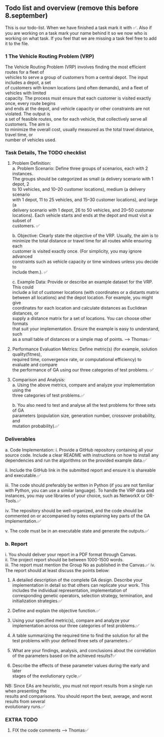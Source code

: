 ## Todo list and overview (remove this before 8.september)

This is our todo-list. When we have finished a task mark it with ✅. Also if you are working on a task mark your name behind it so we now who is working on what task. If you feel that we are missing a task feel free to add it to the file.

### 1 The Vehicle Routing Problem (VRP)

The Vehicle Routing Problem (VRP) involves finding the most efficient routes for a fleet of  
vehicles to serve a group of customers from a central depot. The input includes a depot, a set  
of customers with known locations (and often demands), and a fleet of vehicles with limited  
capacity. The process must ensure that each customer is visited exactly once, every route begins  
and ends at the depot, and vehicle capacity or other constraints are not violated. The output is  
a set of feasible routes, one for each vehicle, that collectively serve all customers. The aim is  
to minimize the overall cost, usually measured as the total travel distance, travel time, or  
number of vehicles used.

### Task Details, The TODO checklist

1.  Problem Definition:  
    a. Problem Scenario: Define three groups of scenarios, each with 2 instances.  
    The groups should be categorized as small (a delivery scenario with 1 depot, 2  
    to 10 vehicles, and 10–20 customer locations), medium (a delivery scenario  
    with 1 depot, 11 to 25 vehicles, and 15–30 customer locations), and large (a  
    delivery scenario with 1 depot, 26 to 50 vehicles, and 20–50 customer  
    locations). Each vehicle starts and ends at the depot and must visit a subset of  
    customers. ✅

    b. Objective: Clearly state the objective of the VRP. Usually, the aim is to  
    minimize the total distance or travel time for all routes while ensuring each  
    customer is visited exactly once. (For simplicity, you may ignore advanced  
    constraints such as vehicle capacity or time windows unless you decide to  
    include them.). ✅

    c. Example Data: Provide or describe an example dataset for the VRP. This could  
    include a list of customer locations (with coordinates or a distants matrix  
    between all locations) and the depot location. For example, you might give  
    coordinates for each location and calculate distances as Euclidean distances, or  
    supply a distance matrix for a set of locations. You can choose other formats  
    that suit your implementation. Ensure the example is easy to understand, such  
    as a small table of distances or a simple map of points. --> Thomas✅

1.  Performance Evaluation Metrics: Define metric(s) (for example, solution quality(fitnes),  
    required time, convergence rate, or computational efficiency) to evaluate and compare  
    the performance of GA using our three categories of test problems. ✅

1.  Comparison and Analysis:  
    a. Using the above metrics, compare and analyze your implementation using the  
    three categories of test problems.✅

    b. You also need to test and analyse all the test problems for three sets of GA  
    parameters (population size, generation number, crossover probability, and  
    mutation probability).✅

### Deliverables

a. Code Implementation:
i. Provide a GitHub repository containing all your source code. Include a clear
README with instructions on how to install any dependencies and run the
algorithms on the provided example data.✅

ii. Include the GitHub link in the submitted report and ensure it is shareable and
executable.✅

iii. The code should preferably be written in Python (if you are not familiar with
Python, you can use a similar language). To handle the VRP data and instances,
you may use libraries of your choice, such as NetworkX or OR-Tools.✅

iv. The repository should be well-organized, and the code should be commented on
or accompanied by notes explaining key parts of the GA implementation.✅

v. The code must be in an executable state and generate the outputs.✅

### b. Report

i. You should deliver your report in a PDF format through Canvas.  
ii. The project report should be between 1000-1500 words.  
iii. The report must mention the Group No as published in the Canvas.✅
iv. The report should at least discuss the points below:

1. A detailed description of the complete GA design. Describe your  
   implementation in detail so that others can replicate your work. This  
   includes the individual representation, implementation of  
   corresponding genetic operators, selection strategy, termination, and  
   initialization strategies.✅

2. Define and explain the objective function.✅

3. Using your specified metric(s), compare and analyze your implementation across our three categories of test problems.✅

4. A table summarizing the required time to find the solution for all the  
   test problems with your defined three sets of parameters.✅

5. What are your findings, analysis, and conclusions about the correlation  
   of the parameters based on the achieved results?✅

6. Describe the effects of these parameter values during the early and later  
   stages of the evolutionary cycle.✅

NB: Since EAs are heuristic, you must not report results from a single run when presenting the  
results and comparisons. You should report the best, average, and worst results from several  
evolutionary runs.✅

### EXTRA TODO

1. FIX the code comments --> Thomas✅
